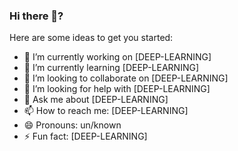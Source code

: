 ### Hi there 👋?



Here are some ideas to get you started:

- 🔭 I’m currently working on [DEEP-LEARNING]
- 🌱 I’m currently learning [DEEP-LEARNING]
- 👯 I’m looking to collaborate on [DEEP-LEARNING]
- 🤔 I’m looking for help with [DEEP-LEARNING]
- 💬 Ask me about [DEEP-LEARNING]
- 📫 How to reach me: [DEEP-LEARNING]
- 😄 Pronouns: un/known
- ⚡ Fun fact: [DEEP-LEARNING]
